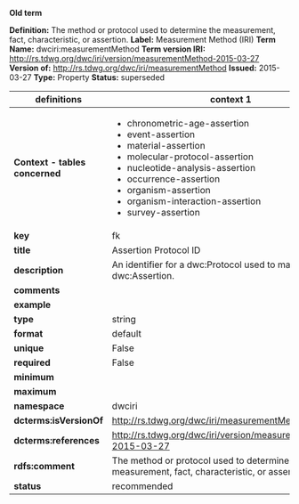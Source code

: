 **Old term**

**Definition:** The method or protocol used to determine the measurement, fact, characteristic, or assertion.
**Label:** Measurement Method (IRI)
**Term Name:** dwciri:measurementMethod
**Term version IRI:** http://rs.tdwg.org/dwc/iri/version/measurementMethod-2015-03-27
**Version of:** http://rs.tdwg.org/dwc/iri/measurementMethod
**Issued:** 2015-03-27
**Type:** Property
**Status:** superseded


| definitions | context 1 |context 2 |
|-|-|-|
| **Context - tables concerned** | <ul><li>chronometric-age-assertion</li><li>event-assertion</li><li>material-assertion</li><li>molecular-protocol-assertion</li><li>nucleotide-analysis-assertion</li><li>occurrence-assertion</li><li>organism-assertion</li><li>organism-interaction-assertion</li><li>survey-assertion</li></ul> | <ul><li>media-assertion</li></ul> |
| **key** | fk | fk |
| **title** | Assertion Protocol ID | Assertion Protocol ID |
| **description** | An identifier for a dwc:Protocol used to make a dwc:Assertion. | An identifier for a dwc:Protocol used to make a dwc:Assertion. |
| **comments** |  |  |
| **example** |  |  |
| **type** | string | string |
| **format** | default | default |
| **unique** | False |  |
| **required** | False |  |
| **minimum** |  |  |
| **maximum** |  |  |
| **namespace** | dwciri | dwciri |
| **dcterms:isVersionOf** | http://rs.tdwg.org/dwc/iri/measurementMethod | http://rs.tdwg.org/dwc/iri/measurementMethod |
| **dcterms:references** | http://rs.tdwg.org/dwc/iri/version/measurementMethod-2015-03-27 | http://rs.tdwg.org/dwc/iri/version/measurementMethod-2015-03-27 |
| **rdfs:comment** | The method or protocol used to determine the measurement, fact, characteristic, or assertion. | The method or protocol used to determine the measurement, fact, characteristic, or assertion. |
| **status** | recommended | recommended |
